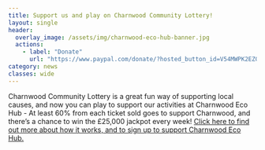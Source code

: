 ```yaml
---
title: Support us and play on Charnwood Community Lottery!
layout: single
header:
  overlay_image: /assets/img/charnwood-eco-hub-banner.jpg
  actions:
    - label: "Donate"
      url: "https://www.paypal.com/donate/?hosted_button_id=V54MWPK2EZGPY"
category: news
classes: wide
---
```


Charnwood Community Lottery is a great fun way of supporting local causes, and now you can play to support our activities at Charnwood Eco Hub - At least 60% from each ticket sold goes to support Charnwood, and there’s a chance to win the £25,000 jackpot every week! 
[Click here to find out more about how it works, and to sign up to support Charnwood Eco Hub.](https://www.charnwoodlottery.co.uk/support/charnwood-eco-hub)

